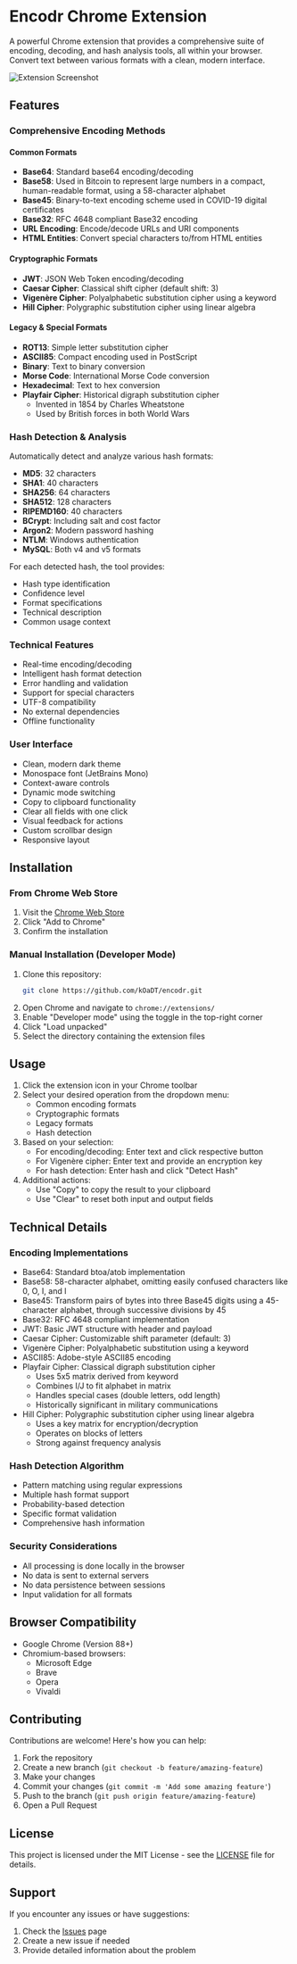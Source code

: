 # Encodr Chrome Extension

A powerful Chrome extension that provides a comprehensive suite of encoding, decoding, and hash analysis tools, all within your browser. Convert text between various formats with a clean, modern interface.

![Extension Screenshot](images/screenshot.png)

## Features

### Comprehensive Encoding Methods

#### Common Formats
- **Base64**: Standard base64 encoding/decoding
- **Base58**: Used in Bitcoin to represent large numbers in a compact, human-readable format, using a 58-character alphabet
- **Base45**: Binary-to-text encoding scheme used in COVID-19 digital certificates
- **Base32**: RFC 4648 compliant Base32 encoding
- **URL Encoding**: Encode/decode URLs and URI components
- **HTML Entities**: Convert special characters to/from HTML entities

#### Cryptographic Formats
- **JWT**: JSON Web Token encoding/decoding
- **Caesar Cipher**: Classical shift cipher (default shift: 3)
- **Vigenère Cipher**: Polyalphabetic substitution cipher using a keyword
- **Hill Cipher**: Polygraphic substitution cipher using linear algebra

#### Legacy & Special Formats
- **ROT13**: Simple letter substitution cipher
- **ASCII85**: Compact encoding used in PostScript
- **Binary**: Text to binary conversion
- **Morse Code**: International Morse Code conversion
- **Hexadecimal**: Text to hex conversion
- **Playfair Cipher**: Historical digraph substitution cipher
  - Invented in 1854 by Charles Wheatstone
  - Used by British forces in both World Wars

### Hash Detection & Analysis
Automatically detect and analyze various hash formats:
- **MD5**: 32 characters
- **SHA1**: 40 characters
- **SHA256**: 64 characters
- **SHA512**: 128 characters
- **RIPEMD160**: 40 characters
- **BCrypt**: Including salt and cost factor
- **Argon2**: Modern password hashing
- **NTLM**: Windows authentication
- **MySQL**: Both v4 and v5 formats

For each detected hash, the tool provides:
- Hash type identification
- Confidence level
- Format specifications
- Technical description
- Common usage context

### Technical Features
- Real-time encoding/decoding
- Intelligent hash format detection
- Error handling and validation
- Support for special characters
- UTF-8 compatibility
- No external dependencies
- Offline functionality

### User Interface
- Clean, modern dark theme
- Monospace font (JetBrains Mono)
- Context-aware controls
- Dynamic mode switching
- Copy to clipboard functionality
- Clear all fields with one click
- Visual feedback for actions
- Custom scrollbar design
- Responsive layout

## Installation

### From Chrome Web Store
1. Visit the [Chrome Web Store](https://chromewebstore.google.com/detail/base64-converter/mbmknbmpajagofnlcaoajkgammegbblg?authuser=0&hl=fr&pli=1)
2. Click "Add to Chrome"
3. Confirm the installation

### Manual Installation (Developer Mode)
1. Clone this repository:
   ```bash
   git clone https://github.com/kOaDT/encodr.git
   ```
2. Open Chrome and navigate to `chrome://extensions/`
3. Enable "Developer mode" using the toggle in the top-right corner
4. Click "Load unpacked"
5. Select the directory containing the extension files

## Usage

1. Click the extension icon in your Chrome toolbar
2. Select your desired operation from the dropdown menu:
   - Common encoding formats
   - Cryptographic formats
   - Legacy formats
   - Hash detection
3. Based on your selection:
   - For encoding/decoding: Enter text and click respective button
   - For Vigenère cipher: Enter text and provide an encryption key
   - For hash detection: Enter hash and click "Detect Hash"
4. Additional actions:
   - Use "Copy" to copy the result to your clipboard
   - Use "Clear" to reset both input and output fields

## Technical Details

### Encoding Implementations
- Base64: Standard btoa/atob implementation
- Base58: 58-character alphabet, omitting easily confused characters like 0, O, I, and l
- Base45: Transform pairs of bytes into three Base45 digits using a 45-character alphabet, through successive divisions by 45
- Base32: RFC 4648 compliant implementation
- JWT: Basic JWT structure with header and payload
- Caesar Cipher: Customizable shift parameter (default: 3)
- Vigenère Cipher: Polyalphabetic substitution using a keyword
- ASCII85: Adobe-style ASCII85 encoding
- Playfair Cipher: Classical digraph substitution cipher
  * Uses 5x5 matrix derived from keyword
  * Combines I/J to fit alphabet in matrix
  * Handles special cases (double letters, odd length)
  * Historically significant in military communications
- Hill Cipher: Polygraphic substitution cipher using linear algebra
  * Uses a key matrix for encryption/decryption
  * Operates on blocks of letters
  * Strong against frequency analysis

### Hash Detection Algorithm
- Pattern matching using regular expressions
- Multiple hash format support
- Probability-based detection
- Specific format validation
- Comprehensive hash information

### Security Considerations
- All processing is done locally in the browser
- No data is sent to external servers
- No data persistence between sessions
- Input validation for all formats

## Browser Compatibility

- Google Chrome (Version 88+)
- Chromium-based browsers:
  - Microsoft Edge
  - Brave
  - Opera
  - Vivaldi

## Contributing

Contributions are welcome! Here's how you can help:

1. Fork the repository
2. Create a new branch (`git checkout -b feature/amazing-feature`)
3. Make your changes
4. Commit your changes (`git commit -m 'Add some amazing feature'`)
5. Push to the branch (`git push origin feature/amazing-feature`)
6. Open a Pull Request

## License

This project is licensed under the MIT License - see the [LICENSE](LICENSE) file for details.

## Support

If you encounter any issues or have suggestions:
1. Check the [Issues](https://github.com/kOaDT/encodr/issues) page
2. Create a new issue if needed
3. Provide detailed information about the problem
